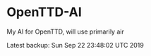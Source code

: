 # OpenTTD-AI
My AI for OpenTTD, will use primarily air

Latest backup: Sun Sep 22 23:48:02 UTC 2019
